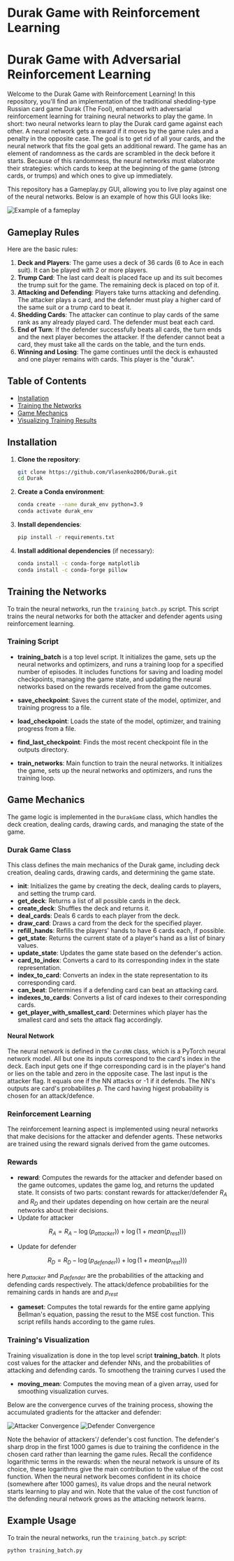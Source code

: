 # Durak Game with Reinforcement Learning
# Durak Game with Adversarial Reinforcement Learning

Welcome to the Durak Game with Reinforcement Learning! In this repository, you'll find an implementation of the traditional shedding-type Russian card game Durak (The Fool), enhanced with adversarial reinforcement learning for training neural networks to play the game. In short: two neural networks learn to play the Durak card game against each other. A neural network gets a reward if it moves by the game rules and a penalty in the opposite case. The goal is to get rid of all your cards, and the neural network that fits the goal gets an additional reward. The game has an element of randomness as the cards are scrambled in the deck before it starts. Because of this randomness, the neural networks must elaborate their strategies: which cards to keep at the beginning of the game (strong cards, or trumps) and which ones to give up immediately. 

This repository has a Gameplay.py GUI, allowing you to live play against one of the neural networks.  Below is an example of how this GUI looks like:


![Example of a fameplay](https://github.com/Vlasenko2006/Durak/blob/main/Durak_game.png)

## Gameplay Rules

Here are the basic rules:

1. **Deck and Players**: The game uses a deck of 36 cards (6 to Ace in each suit). It can be played with 2 or more players.
2. **Trump Card**: The last card dealt is placed face up and its suit becomes the trump suit for the game. The remaining deck is placed on top of it.
3. **Attacking and Defending**: Players take turns attacking and defending. The attacker plays a card, and the defender must play a higher card of the same suit or a trump card to beat it.
4. **Shedding Cards**: The attacker can continue to play cards of the same rank as any already played card. The defender must beat each card.
5. **End of Turn**: If the defender successfully beats all cards, the turn ends and the next player becomes the attacker. If the defender cannot beat a card, they must take all the cards on the table, and the turn ends.
6. **Winning and Losing**: The game continues until the deck is exhausted and one player remains with cards. This player is the "durak".


## Table of Contents
- [Installation](#installation)
- [Training the Networks](#training-the-networks)
- [Game Mechanics](#game-mechanics)
- [Visualizing Training Results](#visualizing-training-results)

## Installation

1. **Clone the repository**:
   ```sh
   git clone https://github.com/Vlasenko2006/Durak.git
   cd Durak
   ```

2. **Create a Conda environment**:
   ```sh
   conda create --name durak_env python=3.9
   conda activate durak_env
   ```

3. **Install dependencies**:
   ```sh
   pip install -r requirements.txt
   ```

4. **Install additional dependencies** (if necessary):
   ```sh
   conda install -c conda-forge matplotlib
   conda install -c conda-forge pillow
   ```

## Training the Networks

To train the neural networks, run the `training_batch.py` script. This script trains the neural networks for both the attacker and defender agents using reinforcement learning.

### Training Script

- **training_batch**  is a top level script. It initializes the game, sets up the neural networks and optimizers, and runs a training loop for a specified number of episodes. It includes functions for saving and loading model checkpoints, managing the game state, and updating the neural networks based on the rewards received from the game outcomes.

- **save_checkpoint**: Saves the current state of the model, optimizer, and training progress to a file.
- **load_checkpoint**: Loads the state of the model, optimizer, and training progress from a file.
- **find_last_checkpoint**: Finds the most recent checkpoint file in the outputs directory.
- **train_networks**: Main function to train the neural networks. It initializes the game, sets up the neural networks and optimizers, and runs the training loop.

## Game Mechanics

The game logic is implemented in the `DurakGame` class, which handles the deck creation, dealing cards, drawing cards, and managing the state of the game.

### Durak Game Class

This class defines the main mechanics of the Durak game, including deck creation, dealing cards, drawing cards, and determining the game state.

- **__init__**: Initializes the game by creating the deck, dealing cards to players, and setting the trump card.
- **get_deck**: Returns a list of all possible cards in the deck.
- **create_deck**: Shuffles the deck and returns it.
- **deal_cards**: Deals 6 cards to each player from the deck.
- **draw_card**: Draws a card from the deck for the specified player.
- **refill_hands**: Refills the players' hands to have 6 cards each, if possible.
- **get_state**: Returns the current state of a player's hand as a list of binary values.
- **update_state**: Updates the game state based on the defender's action.
- **card_to_index**: Converts a card to its corresponding index in the state representation.
- **index_to_card**: Converts an index in the state representation to its corresponding card.
- **can_beat**: Determines if a defending card can beat an attacking card.
- **indexes_to_cards**: Converts a list of card indexes to their corresponding cards.
- **get_player_with_smallest_card**: Determines which player has the smallest card and sets the attack flag accordingly.

#### Neural Network

The neural network is defined in the `CardNN` class, which is a PyTorch neural network model. All but one its inputs correspond to the card's index in the deck. Each input gets one if thge corresponding card is in the player's hand or lies on the table and zero in the opposite case. The last input is the attacker flag. It equals one if the NN attacks or -1 if it defends. The NN's outputs are card's probabilites $p$. The card having higest probability is chosen for an attack/defence.   

### Reinforcement Learning

The reinforcement learning aspect is implemented using neural networks that make decisions for the attacker and defender agents. These networks are trained using the reward signals derived from the game outcomes.


### Rewards


- **reward**: Computes the rewards for the attacker and defender based on the game outcomes, updates the game log, and returns the updated state. It consists of two parts: constant rewards for attacker/defender $R_A$ and $R_D$ and their updates depending on how certain are the neural networks about their decisions.
- Update for attacker 

$$
R_A = R_A - \log(p_{attacker})) + \log(1 + mean(p_{rest})))
$$

- Update for defender

$$
R_D = R_D - \log(p_{defender})) + \log(1 + mean(p_{rest})))
$$

here $p_{attacker}$ and $p_{defender}$ are the probabilities of the attacking and defending cards respectively. The attack/defence probabilities for  the remaining cards in hands are and $p_{rest}$ 


- **gameset**: Computes the total rewards for the entire game applying Bellman's equation, passing the resut to the MSE cost function. This script refills hands according to the game rules.  


### Training's Visualization

Training visualization is done in the top level script **training_batch**. It plots cost values for the attacker and defender NNs, and the probabilities of attacking and defending cards. To smootheng the training curves I used the 
- **moving_mean**: Computes the moving mean of a given array, used for smoothing visualization curves.


Below are the convergence curves of the training process, showing the accumulated gradients for the attacker and defender:

![Attacker Convergence](images/attacker_convergence.png)
![Defender Convergence](images/defender_convergence.png)

Note the behavior of attackers'/ defender's cost function. The defender's sharp drop in the first 1000 games is due to training the confidence in the chosen card rather than learning the game rules. Recall the confidence logarithmic terms in the rewards: when the neural network is unsure of its choice, these logarithms give the main contribution to the value of the cost function. When the neural network becomes confident in its choice (somewhere after 1000 games), its value drops and the neural network starts learning to play and win. Note that the value of the cost function of the defending neural network grows as the attacking network learns. 



## Example Usage

To train the neural networks, run the `training_batch.py` script:

```sh
python training_batch.py
```



